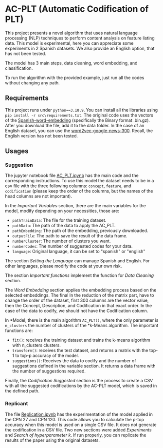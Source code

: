 # AC-PLT (Automatic Codification of PLT)

This project presents a novel algorithm that uses natural language processing (NLP) techniques to perform content analysis on feature listing data. This model is experimental, here you can appreciate some experiments in 2 Spanish datasets. We also provide an English option, that has not been tested.

The model has 3 main steps, data cleaning, word embedding, and classification.

To run the algorithm with the provided example, just run all the codes without changing any path.

## Requirements

This project runs under `python==3.10.9`. You can install all the libraries using `pip install -r src\requirements.txt`. The original code uses the vectors of the [Spanish-word-embedding](https://github.com/dccuchile/spanish-word-embeddings#word2vec-embeddings-from-sbwc) (specifically the Binary format .bin.gz). After you download the file, add it to the data folder. In the case of an English dataset, you can use the [word2vec-google-news-300](https://huggingface.co/fse/word2vec-google-news-300/tree/main). Recall, the English version has not been tested.

## Usages

### Suggestion 
The jupyter notebook file [AC_PLT.ipynb](/src/AC_PLT.ipynb) has the main code and the corresponding instructions. To use this model the dataset needs to be in a csv file with the three following columns: `concept`, `feature`, and `codification` (please keep the order of the columns, but the names of the head columns are not important). 

In the *Important Variables* section, there are the main variables for the model, modify depending on your necessities, those are:
- `pathTrainData`: The file for the training dataset.
- `pathData`: The path of the data to apply the AC_PLT.
- `pathEmbedding`: The path of the embedding, previously downloaded.
- `outputFile`: The path to save the result of the data frame.
- `numberCluster`: The number of clusters you want.
- `numberCodes`: The number of suggested codes for your data.
- `language`: Original language, it can be set to "spanish" or "english"

The section *Setting the Language* can manage Spanish and English. For other languages, please modify the code at your own risk.

The section *Important functions* implement the function for *Data Cleaning* section. 

The *Word Embedding* section applies the embedding process based on the selected embeddings. The final In the reduction of the matrix part, have to change the order of the dataset, first 300 columns are the vector value, then the Concept, Description, and Codification in that exact order. In the case of the data to codify, we should not have the Codification column.


In *Model, there is the main algorithm ``AC_PLT()``, where the only parameter is `n_clusters` the number of clusters of the *k-Means algorithm. The important functions are:

- ``fit()``: receives the training dataset and trains the k-means algorithm with n_clusters clusters.
- ``transform()``: receives the test dataset, and returns a matrix with the top-1 to top-p accuracy of the model.
- ``suggestions()``: Receives the data to codify and the number of suggestions defined in the variable section. It returns a data frame with the number of suggestions required.

Finally, the *Codification Suggested* section is the process to create a CSV with all the suggested codifications by the AC-PLT model, which is saved in the defined path.

### Replicant

The file [Replication.ipynb](/src/Replication.ipynb) has the experimentation of the model applied in the CPN 27 and CPN 120. This code allows you to calculate the p-top accuracy when this model is used on a single CSV file. It does not generate the codification in a CSV file. Two new sections were added *Experiments* and *Search of hyperparameter *k**. If run properly, you can replicate the results of the paper using the original datasets.